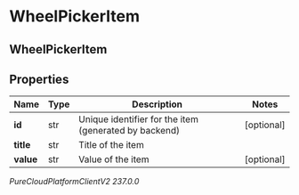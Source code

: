 # WheelPickerItem

## WheelPickerItem

## Properties

|Name | Type | Description | Notes|
|------------ | ------------- | ------------- | -------------|
| **id** | str | Unique identifier for the item (generated by backend) | [optional] |
| **title** | str | Title of the item | |
| **value** | str | Value of the item | [optional] |



_PureCloudPlatformClientV2 237.0.0_
